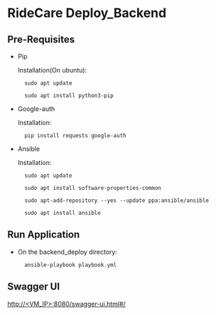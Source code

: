 # RideCare Deploy_Backend

## Pre-Requisites

- Pip

	Installation(On ubuntu):

		sudo apt update

		sudo apt install python3-pip

- Google-auth

	Installation:

		pip install requests google-auth

- Ansible

	Installation:

		sudo apt update

		sudo apt install software-properties-common

		sudo apt-add-repository --yes --update ppa:ansible/ansible

		sudo apt install ansible

## Run Application

- On the backend_deploy directory:

		ansible-playbook playbook.yml

## Swagger UI

[http://<VM_IP>:8080/swagger-ui.html#/](http://<VM_IP>:8080/swagger-ui.html#/)
